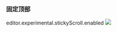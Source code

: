 ### 固定顶部

editor.experimental.stickyScroll.enabled ![](https://assets.fedtop.com/picbed/202208061535615.png)
